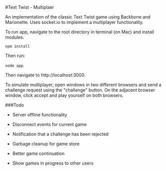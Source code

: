 #Text Twist - Multiplaer

An implementation of the classic Text Twist game using Backbone and Marionette. Uses socket.io to implement a multiplayer functionality.

To run app, navigate to the root directory in terminal (on Mac) and install modules.

``npm install``

Then run:

 ``node app``. 

 Then navigate to http://localhost:3000.

 To simulate multiplayer, open windows in two different browsers and send a challenge request using the "challenge" button. On the adjacent browser window, click accept and play yourself on both browsers.

###Todo

+ Server offline functionality

+ Disconnect events for current game

+ Notification that a challenge has been rejected

+ Garbage cleanup for game store

+ Better game continuation

+ Show games in progress to other users

